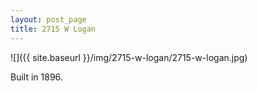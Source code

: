 ```yaml
---
layout: post_page
title: 2715 W Logan
---
```


![]({{ site.baseurl }}/img/2715-w-logan/2715-w-logan.jpg)

Built in 1896.
